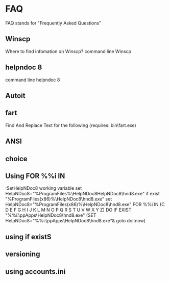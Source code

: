# FAQ
 FAQ stands for "Frequently Asked Questions"

 ## Winscp
Where to find infomation on Winscp?
command line Winscp
## helpndoc 8
command line helpndoc 8

## Autoit

## fart
Find And Replace Text for the following (requires: bin\fart.exe)

## ANSI

## choice

## Using FOR %%i IN
:SetHelpNDoc8 working variable
set HelpNDoc8="%ProgramFiles%\HelpNDoc8HelpNDoc8\hnd8.exe"
if exist "%ProgramFiles(x86)%\HelpNDoc8\hnd8.exe" set HelpNDoc8="%ProgramFiles(x86)%\HelpNDoc8\hnd8.exe"
FOR %%i IN (C D E F G H I J K L M N O P Q R S T U V W X Y Z) DO IF EXIST "%%i:\ppApps\HelpNDoc8\hnd8.exe" (SET HelpNDoc8="%%i:\ppApps\HelpNDoc8\hnd8.exe"& goto doitnow)


## using if existS

## versioning


## using accounts.ini